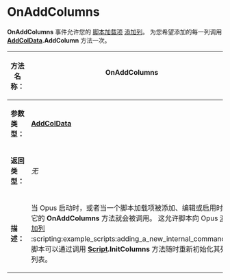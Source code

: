 # OnAddColumns

**OnAddColumns** 事件允许您的 [脚本加载项](/Manual/scripting/script_add-ins/README.zh.md) [添加列](/Manual/scripting/example_scripts/adding_a_new_column.zh.md)。 为您希望添加的每一列调用 **[AddColData](../scripting_objects/addcoldata.zh.md).AddColumn** 方法一次。

<table>
<thead><tr><th>

**方法名称：**</th><th>
OnAddColumns
</th></tr></thead><tbody><tr><td>

**参数类型：**</th><td>

**[AddColData](../scripting_objects/addcoldata.zh.md)**
</td></tr><tr><td>

**返回类型：**</th><td>

*无*
</td></tr><tr><td>

**描述：**</td><td>

当 Opus 启动时，或者当一个脚本加载项被添加、编辑或启用时，它的 **OnAddColumns** 方法就会被调用。 这允许脚本向 Opus [添加列](/Manual/scripting/example_scripts/adding_a_new_column.zh.md) :scripting:example_scripts:adding_a_new_internal_command。 脚本可以通过调用 **[Script](../scripting_objects/script.zh.md).InitColumns** 方法随时重新初始化其列列表。
</td></tr></tbody>
</table>